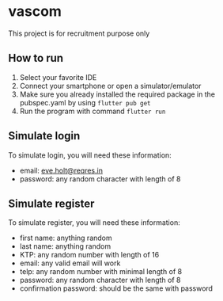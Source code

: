# vascom

This project is for recruitment purpose only

## How to run
1. Select your favorite IDE
2. Connect your smartphone or open a simulator/emulator
3. Make sure you already installed the required package in the pubspec.yaml by using `flutter pub get`
4. Run the program with command `flutter run`

## Simulate login
To simulate login, you will need these information:
- email: eve.holt@reqres.in
- password: any random character with length of 8

## Simulate register
To simulate register, you will need these information:
- first name: anything random
- last name: anything random
- KTP: any random number with length of 16
- email: any valid email will work
- telp: any random number with minimal length of 8
- password: any random character with length of 8
- confirmation password: should be the same with password

